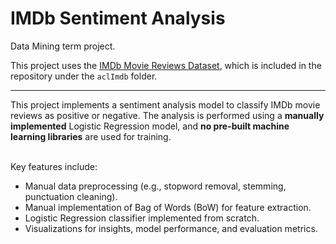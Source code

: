 # IMDb Sentiment Analysis
Data Mining term project.

This project uses the [IMDb Movie Reviews Dataset](https://ai.stanford.edu/~amaas/data/sentiment/), which is included in the repository under the `aclImdb` folder.
<hr>
This project implements a sentiment analysis model to classify IMDb movie reviews as positive or negative. The analysis is performed using a <b>manually implemented</b> Logistic Regression model, and <b>no pre-built machine learning libraries</b> are used for training.
<br><br>

Key features include:
- Manual data preprocessing (e.g., stopword removal, stemming, punctuation cleaning).
- Manual implementation of Bag of Words (BoW) for feature extraction.
- Logistic Regression classifier implemented from scratch.
- Visualizations for insights, model performance, and evaluation metrics.
